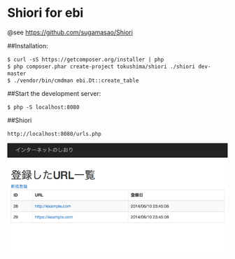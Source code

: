 Shiori for ebi
======


@see https://github.com/sugamasao/Shiori


##Installation:

```
$ curl -sS https://getcomposer.org/installer | php
$ php composer.phar create-project tokushima/shiori ./shiori dev-master
$ ./vendor/bin/cmdman ebi.Dt::create_table
```

##Start the development server:

```
$ php -S localhost:8080
```

##Shiori
```
http://localhost:8080/urls.php
```

![](snapshot.png)

